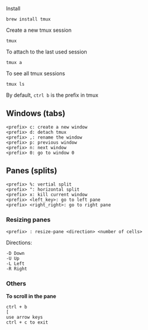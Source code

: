 Install
```
brew install tmux
```

Create a new tmux session
```
tmux
```

To attach to the last used session
```
tmux a
```

To see all tmux sessions
```
tmux ls
```

By default, `ctrl b` is the prefix in tmux


## Windows (tabs)
```
<prefix> c: create a new window
<prefix> d: detach tmux
<prefix> ,: rename the window
<prefix> p: previous window
<prefix> n: next window
<prefix> 0: go to window 0
```

## Panes (splits)
```
<prefix> %: vertial split
<prefix> ": horizontal split
<prefix> x: kill current window
<prefix> <left_key>: go to left pane
<prefix> <right_right>: go to right pane
```

### Resizing panes
```
<prefix> : resize-pane <direction> <number of cells>
```

Directions:
```
-D Down
-U Up
-L Left
-R Right
```

### Others

__To scroll in the pane__

```
ctrl + b
[
use arrow keys
ctrl + c to exit

```
